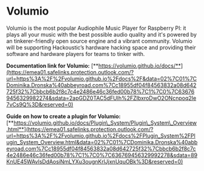 # Volumio

Volumio is the most popular Audiophile Music Player for Raspberry PI: it plays all your music with the best possible audio quality and it's powered by an tinkerer-friendly open source engine and a vibrant community. Volumio will be supporting Hackoustic’s hardware hacking space and providing their software and hardware players for teams to tinker with.

**Documentation link for Volumio:** [**https://volumio.github.io/docs/**](https://emea01.safelinks.protection.outlook.com/?url=https%3A%2F%2Fvolumio.github.io%2Fdocs%2F&data=02%7C01%7CDominika.Dronska%40abbeyroad.com%7Cc18955df04f84563832a08d642725f32%7Cbbcb6b2f8c7c4e2486e46c36fed00b78%7C1%7C0%7C636769456329982274&sdata=2apGDZ0TAC5dFUlh%2FZIbxroDwO2ONcnpoq2Ie7vCs9Q%3D&reserved=0)

**Guide on how to create a plugin for Volumio:** [**https://volumio.github.io/docs/Plugin\_System/Plugin\_System\_Overview.html**](https://emea01.safelinks.protection.outlook.com/?url=https%3A%2F%2Fvolumio.github.io%2Fdocs%2FPlugin_System%2FPlugin_System_Overview.html&data=02%7C01%7CDominika.Dronska%40abbeyroad.com%7Cc18955df04f84563832a08d642725f32%7Cbbcb6b2f8c7c4e2486e46c36fed00b78%7C1%7C0%7C636769456329992278&sdata=89KnUE45WAvlsDdAosiNmLYXu3ougnKrlJjxnUquOBk%3D&reserved=0)  


